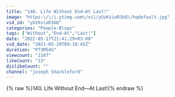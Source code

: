 ```yaml
---
title: "140. Life Without End—At Last!"
image: "https:\/\/i.ytimg.com\/vi\/yUzKsiaR3bQ\/hqdefault.jpg"
vid_id: "yUzKsiaR3bQ"
categories: "People-Blogs"
tags: ["Without","End—At","Last!"]
date: "2022-05-17T21:41:29+03:00"
vid_date: "2021-05-20T09:10:45Z"
duration: "PT3M54S"
viewcount: "1107"
likeCount: "13"
dislikeCount: ""
channel: "joseph Shackleford"
---
```

{% raw %}140. Life Without End—At Last!{% endraw %}
